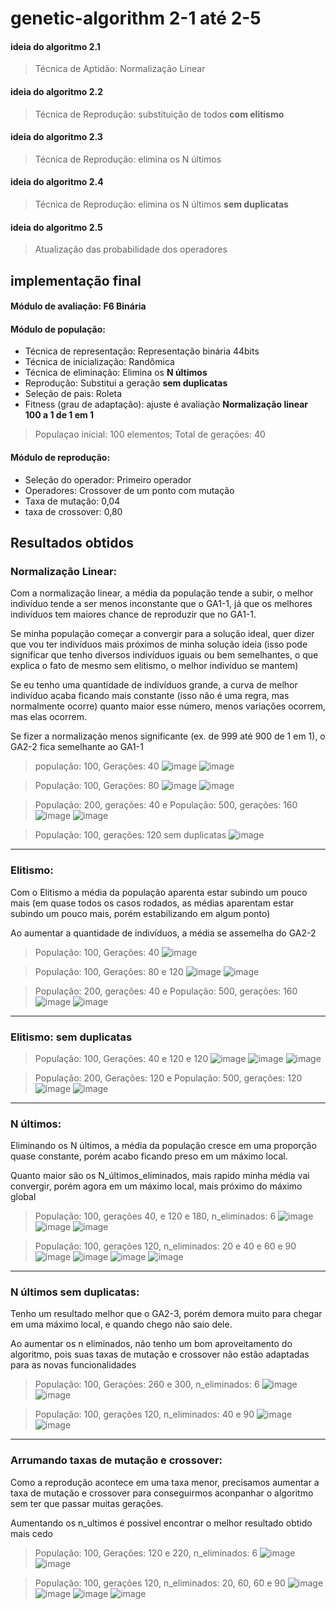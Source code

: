 # genetic-algorithm 2-1 até 2-5


#### ideia do algoritmo 2.1

> Técnica de Aptidão: Normalização Linear

#### ideia do algoritmo 2.2

> Técnica de Reprodução: substituição de todos <b>com elitismo</b>

#### ideia do algoritmo 2.3

> Técnica de Reprodução: elimina os N últimos

#### ideia do algoritmo 2.4

> Técnica de Reprodução: elimina os N últimos <b>sem duplicatas</b>

#### ideia do algoritmo 2.5

> Atualização das probabilidade dos operadores

## implementação final

#### Módulo de avaliação: F6 Binária
#### Módulo de população:
- Técnica de representação: Representação binária 44bits
- Técnica de inicialização: Randômica
- Técnica de eliminação: Elimina os <b>N últimos</b>
- Reprodução: Substitui a geração <b>sem duplicatas</b>
- Seleção de pais: Roleta
- Fitness (grau de adaptação): ajuste é avaliação <b>Normalização linear 100 a 1 de 1 em 1</b>

> Populaçao inicial: 100 elementos; Total de gerações: 40

#### Módulo de reprodução:
- Seleção do operador: Primeiro operador
- Operadores: Crossover de um ponto com mutação
- Taxa de mutação: 0,04
- taxa de crossover: 0,80


## Resultados obtidos

### Normalização Linear: 
Com a normalização linear, a média da população tende a subir, o melhor indivíduo tende a ser menos inconstante que o GA1-1, já que os melhores indivíduos tem maiores chance de reproduzir que no GA1-1.

Se minha população começar a convergir para a solução ideal, quer dizer que vou ter indivíduos mais próximos de minha solução ideia (isso pode significar que tenho diversos indivíduos iguais ou bem semelhantes, o que explica o fato de mesmo sem elitismo, o melhor indivíduo se mantem)

Se eu tenho uma quantidade de indivíduos grande, a curva de melhor indivíduo acaba ficando mais constante (isso não é uma regra, mas normalmente ocorre) quanto maior esse número, menos variações ocorrem, mas elas ocorrem.

Se fizer a normalização menos significante (ex. de 999 até 900 de 1 em 1), o GA2-2 fica semelhante ao GA1-1

> população: 100, Gerações: 40
![image](https://user-images.githubusercontent.com/54919290/187817322-67b21af4-e996-4907-ad11-3f3a6b3155b3.png)
![image](https://user-images.githubusercontent.com/54919290/187817596-361b1762-94ab-49e0-8075-5f5089918d10.png)

> População: 100, Gerações: 80
![image](https://user-images.githubusercontent.com/54919290/187818191-7aae3ae2-3308-44d6-996e-586e3a1f1db5.png)
![image](https://user-images.githubusercontent.com/54919290/187818244-11899de7-0682-42a0-94cd-5203797d0810.png)

> População: 200, gerações: 40 e População: 500, gerações: 160
![image](https://user-images.githubusercontent.com/54919290/187819416-2d2ec14e-1e04-408a-a908-adf621286602.png)
![image](https://user-images.githubusercontent.com/54919290/187820033-c0edbdff-8fdc-4bcd-a971-c53b9dd0285c.png)

> População: 100, gerações: 120 sem duplicatas
![image](https://user-images.githubusercontent.com/54919290/188035798-edb928a8-8b28-4ff2-8732-ea76a5b89a9b.png)

<hr />

### Elitismo:
Com o Elitismo a média da população aparenta estar subindo um pouco mais (em quase todos os casos rodados, as médias aparentam estar subindo um pouco mais, porém estabilizando em algum ponto)

Ao aumentar a quantidade de indivíduos, a média se assemelha do GA2-2
> População: 100, Gerações: 40
![image](https://user-images.githubusercontent.com/54919290/187820964-42fd6b9f-7c7a-4c69-ad53-6bfa86e3684a.png)

> População: 100, Gerações: 80 e 120
![image](https://user-images.githubusercontent.com/54919290/187821227-7812bd0a-3d26-4b7c-b34e-5fcadb9424c1.png)
![image](https://user-images.githubusercontent.com/54919290/187821325-8d311061-d357-488d-8032-76f282cc1610.png)

> População: 200, gerações: 40 e População: 500, gerações: 160
![image](https://user-images.githubusercontent.com/54919290/187821694-7e7cdcee-7dba-4a58-8da2-4755e3884573.png)
![image](https://user-images.githubusercontent.com/54919290/187822109-76de8ab3-b620-4e02-97be-692c66f7eeee.png)

<hr />

### Elitismo: sem duplicatas

> População: 100, Gerações: 40 e 120 e 120
![image](https://user-images.githubusercontent.com/54919290/188034639-3102514b-c6e3-42b8-8fdd-09a0013ef2b0.png)
![image](https://user-images.githubusercontent.com/54919290/188034723-3c18c437-6354-43a1-8831-9f11f8239b7d.png)
![image](https://user-images.githubusercontent.com/54919290/188034836-aedfaca9-27e0-486d-9772-aa3042d14ac4.png)

> População: 200, Gerações: 120 e População: 500, gerações: 120
![image](https://user-images.githubusercontent.com/54919290/188035054-85cb3a24-e8d8-4c9b-9244-cc1fd59d651f.png)
![image](https://user-images.githubusercontent.com/54919290/188035546-dbf00c47-b30a-4370-ad64-0459be0f3bae.png)

<hr />

### N últimos:
Eliminando os N últimos, a média da população cresce em uma proporção quase constante, porém acabo ficando preso em um máximo local.

Quanto maior são os N_últimos_eliminados, mais rapido minha média vai convergir, porém agora em um máximo local, mais próximo do máximo global

> População: 100, gerações 40, e 120 e 180, n_eliminados: 6
![image](https://user-images.githubusercontent.com/54919290/187823791-2a231ce5-cbe6-4c70-96fe-e250b8eb5268.png)
![image](https://user-images.githubusercontent.com/54919290/187823982-afb10f90-3fa2-4cf9-8f81-388f10b21abc.png)
![image](https://user-images.githubusercontent.com/54919290/187824091-9b485152-1281-42d1-a354-364b01d25458.png)

> População: 100, gerações 120, n_eliminados: 20 e 40 e 60 e 90
![image](https://user-images.githubusercontent.com/54919290/187824379-0741a5fb-5301-4d3c-b79b-5f0480f77f76.png)
![image](https://user-images.githubusercontent.com/54919290/187824467-c22bfda4-fcbf-424e-8beb-3056708a357c.png)
![image](https://user-images.githubusercontent.com/54919290/187824507-ae7d4f7e-cced-442e-a08a-5629d15377e4.png)
![image](https://user-images.githubusercontent.com/54919290/187824606-3e9ef913-3a20-4ac4-abbb-033e2df360a4.png)

<hr />

### N últimos sem duplicatas:
Tenho um resultado melhor que o GA2-3, porém demora muito para chegar em uma máximo local, e quando chego não saio dele.

Ao aumentar os n eliminados, não tenho um bom aproveitamento do algoritmo, pois suas taxas de mutação e crossover não estão adaptadas para as novas funcionalidades

> População: 100, Gerações: 260 e 300, n_eliminados: 6
![image](https://user-images.githubusercontent.com/54919290/187825121-aeaf556a-f42d-4f0b-9f26-43e0cab7f5f2.png)
![image](https://user-images.githubusercontent.com/54919290/187825213-16fb793d-1034-4868-8fd5-b7ed6ac209a6.png)

> População: 100, gerações 120, n_eliminados: 40 e 90
![image](https://user-images.githubusercontent.com/54919290/187825507-ec9c7eac-a8a4-4397-a5f0-93fa08261332.png)
![image](https://user-images.githubusercontent.com/54919290/187825566-79539910-8c50-45b8-a007-5017d56cf0a3.png)

<hr />

### Arrumando taxas de mutação e crossover:
Como a reprodução acontece em uma taxa menor, precisamos aumentar a taxa de mutação e crossover para conseguirmos aconpanhar o algoritmo sem ter que passar muitas gerações.

Aumentando os n_ultimos é possivel encontrar o melhor resultado obtido mais cedo

> População: 100, Gerações: 120 e 220, n_eliminados: 6
![image](https://user-images.githubusercontent.com/54919290/187826163-6fce2fd2-1524-4d42-b0a8-ce3067e4801d.png)
![image](https://user-images.githubusercontent.com/54919290/187826254-b1d4a7b3-0e05-431e-af8e-109c5f967391.png)

> População: 100, gerações 120, n_eliminados: 20, 60, 60 e 90
![image](https://user-images.githubusercontent.com/54919290/187826468-68ad7d86-1fc4-4e2d-a4e1-8571c9d78ccb.png)
![image](https://user-images.githubusercontent.com/54919290/187826559-2b066bf6-8583-416b-bcf0-c201f65fe135.png)
![image](https://user-images.githubusercontent.com/54919290/187826653-15077092-89bc-4cb5-af77-71534bf5115b.png)
![image](https://user-images.githubusercontent.com/54919290/187826705-77d71ccc-6863-410c-8e5a-82e8cf09d8c3.png)

